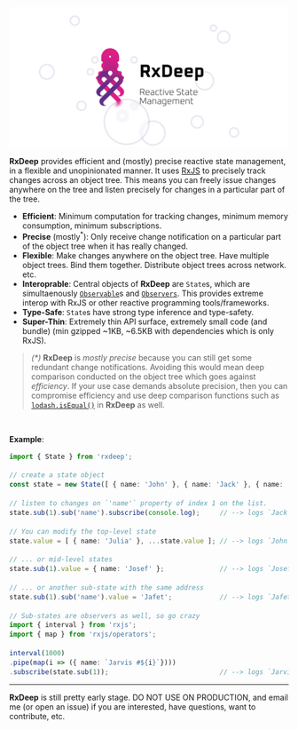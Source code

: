 ![banner](/rxdeep-banner.png)


**RxDeep** provides efficient and (mostly) precise reactive state management, in a flexible and unopinionated manner. It uses [RxJS](https://rxjs.dev) to precisely track changes across an object tree. This means you can freely issue changes anywhere on the tree and listen precisely for changes in a particular part of the tree.

- **Efficient**: Minimum computation for tracking changes, minimum memory consumption, minimum subscriptions.
- **Precise** (mostly<sup>*</sup>): Only receive change notification on a particular part of the object tree when it has really changed.
- **Flexible**: Make changes anywhere on the object tree. Have multiple object trees. Bind them together. Distribute object trees across network. etc.
- **Interoprable**: Central objects of **RxDeep** are `State`s, which are simultaenously [`Observable`](https://rxjs.dev/guide/observable)s and [`Observers`](https://rxjs.dev/guide/observer). This provides extreme interop with RxJS or other reactive programming tools/frameworks.
- **Type-Safe**: `State`s have strong type inference and type-safety.
- **Super-Thin**: Extremely thin API surface, extremely small code (and bundle) (min gzipped ~1KB, ~6.5KB with dependencies which is only RxJS).


> _(*)_ **RxDeep** is _mostly precise_ because you can still get some redundant change notifications. Avoiding this would mean deep comparison conducted on the object tree which goes against _efficiency_. If your use case demands absolute precision, then you can compromise efficiency and use deep comparison functions such as [`lodash.isEqual()`](https://lodash.com/docs/2.4.2#isEqual) in **RxDeep** as well.

<br>

**Example**:

```ts
import { State } from 'rxdeep';

// create a state object
const state = new State([ { name: 'John' }, { name: 'Jack' }, { name: 'Jill' } ]);

// listen to changes on `'name'` property of index 1 on the list.
state.sub(1).sub('name').subscribe(console.log);     // --> logs `Jack`

// You can modify the top-level state
state.value = [ { name: 'Julia' }, ...state.value ]; // --> logs `John`, since `John` is index 1 now

// ... or mid-level states
state.sub(1).value = { name: 'Josef' };              // --> logs `Josef`

// ... or another sub-state with the same address
state.sub(1).sub('name').value = 'Jafet';            // --> logs `Jafet`

// Sub-states are observers as well, so go crazy
import { interval } from 'rxjs';
import { map } from 'rxjs/operators';

interval(1000)
.pipe(map(i => ({ name: `Jarvis #${i}`})))
.subscribe(state.sub(1));                            // --> logs `Jarvis #0`, `Jarvis #1`, `Jarvis #2`, ...
```

---

**RxDeep** is still pretty early stage. DO NOT USE ON PRODUCTION, and email me (or open an issue) if you are interested, have questions, want to contribute, etc.
